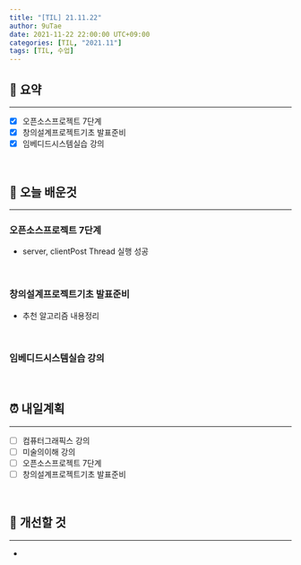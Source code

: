 ```yaml
---
title: "[TIL] 21.11.22"
author: 9uTae
date: 2021-11-22 22:00:00 UTC+09:00
categories: [TIL, "2021.11"]
tags: [TIL, 수업]
---
```


## 🏁 요약

---

- [x] 오픈소스프로젝트 7단계
- [x] 창의설계프로젝트기초 발표준비
- [x] 임베디드시스템실습 강의

<br>

## 📑 오늘 배운것

---

### 오픈소스프로젝트 7단계

- server, clientPost Thread 실행 성공

<br>

### 창의설계프로젝트기초 발표준비

- 추천 알고리즘 내용정리

<br>

### 임베디드시스템실습 강의

<br>

## ⏰ 내일계획

---

- [ ] 컴퓨터그래픽스 강의
- [ ] 미술의이해 강의
- [ ] 오픈소스프로젝트 7단계
- [ ] 창의설계프로젝트기초 발표준비

<br>

## 🧷 개선할 것

---

- 

<br>
